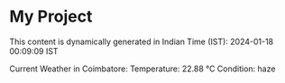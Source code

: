 # My Project

This content is dynamically generated in Indian Time (IST): 2024-01-18 00:09:09 IST


Current Weather in Coimbatore:
Temperature: 22.88 °C
Condition: haze
